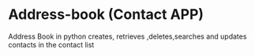 # Address-book (Contact APP)
Address Book in python creates, retrieves ,deletes,searches and updates contacts in the contact list
